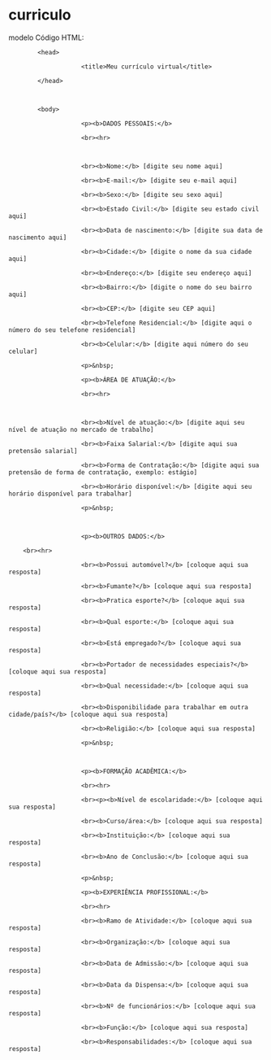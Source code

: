 # curriculo
modelo
Código HTML:

 

<html>

            <head>

                        <title>Meu currículo virtual</title>

            </head>

 

            <body>

                        <p><b>DADOS PESSOAIS:</b>

                        <br><hr>

 

                        <br><b>Nome:</b> [digite seu nome aqui]

                        <br><b>E-mail:</b> [digite seu e-mail aqui]

                        <br><b>Sexo:</b> [digite seu sexo aqui]

                        <br><b>Estado Civil:</b> [digite seu estado civil aqui]

                        <br><b>Data de nascimento:</b> [digite sua data de nascimento aqui]

                        <br><b>Cidade:</b> [digite o nome da sua cidade aqui]

                        <br><b>Endereço:</b> [digite seu endereço aqui]

                        <br><b>Bairro:</b> [digite o nome do seu bairro aqui]

                        <br><b>CEP:</b> [digite seu CEP aqui]

                        <br><b>Telefone Residencial:</b> [digite aqui o número do seu telefone residencial]

                        <br><b>Celular:</b> [digite aqui número do seu celular]

                        <p>&nbsp;

                        <p><b>ÁREA DE ATUAÇÃO:</b>

                        <br><hr>

 

                        <br><b>Nível de atuação:</b> [digite aqui seu nível de atuação no mercado de trabalho]

                        <br><b>Faixa Salarial:</b> [digite aqui sua pretensão salarial]

                        <br><b>Forma de Contratação:</b> [digite aqui sua pretensão de forma de contratação, exemplo: estágio]

                        <br><b>Horário disponível:</b> [digite aqui seu horário disponível para trabalhar]

                        <p>&nbsp;

 

                        <p><b>OUTROS DADOS:</b>

        <br><hr>

                        <br><b>Possui automóvel?</b> [coloque aqui sua resposta]

                        <br><b>Fumante?</b> [coloque aqui sua resposta]

                        <br><b>Pratica esporte?</b> [coloque aqui sua resposta]

                        <br><b>Qual esporte:</b> [coloque aqui sua resposta]

                        <br><b>Está empregado?</b> [coloque aqui sua resposta]

                        <br><b>Portador de necessidades especiais?</b> [coloque aqui sua resposta]

                        <br><b>Qual necessidade:</b> [coloque aqui sua resposta]

                        <br><b>Disponibilidade para trabalhar em outra cidade/país?</b> [coloque aqui sua resposta]

                        <br><b>Religião:</b> [coloque aqui sua resposta]

                        <p>&nbsp;

 

                        <p><b>FORMAÇÃO ACADÊMICA:</b>

                        <br><hr>

                        <br><p><b>Nível de escolaridade:</b> [coloque aqui sua resposta]

                        <br><b>Curso/área:</b> [coloque aqui sua resposta]

                        <br><b>Instituição:</b> [coloque aqui sua resposta]

                        <br><b>Ano de Conclusão:</b> [coloque aqui sua resposta]

                        <p>&nbsp;

                        <p><b>EXPERIÊNCIA PROFISSIONAL:</b>

                        <br><hr>

                        <br><b>Ramo de Atividade:</b> [coloque aqui sua resposta]

                        <br><b>Organização:</b> [coloque aqui sua resposta]

                        <br><b>Data de Admissão:</b> [coloque aqui sua resposta]

                        <br><b>Data da Dispensa:</b> [coloque aqui sua resposta]

                        <br><b>Nº de funcionários:</b> [coloque aqui sua resposta]

                        <br><b>Função:</b> [coloque aqui sua resposta]

                        <br><b>Responsabilidades:</b> [coloque aqui sua resposta]

</body>

</html>

 
